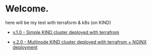 # Welcome.

here will be my test with terraform & k8s (on KIND)



- [v.1.0  - Simple KIND cluster deployed with terrafrom](/1.0/README.md)

- [v.2.0  - Multinode KIND cluster deployed with terrafrom + NGINX deployment](/2.0/README.md)